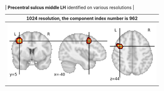 


| **Precentral sulcus middle LH** identified on various resolutions |

| 1024 resolution, the component index number is 962|  
|:---:|  
| ![Component 1024](../1024/final/962.jpg "From component 1024: Precentral sulcus middle LH") |